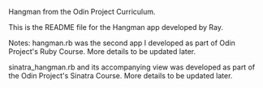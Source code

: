 Hangman from the Odin Project Curriculum.

This is the README file for the Hangman app developed by Ray.

Notes:
hangman.rb was the second app I developed as part of Odin Project's Ruby Course.
More details to be updated later.

sinatra_hangman.rb and its accompanying view was developed as part of the Odin Project's Sinatra Course.
More details to be updated later.

